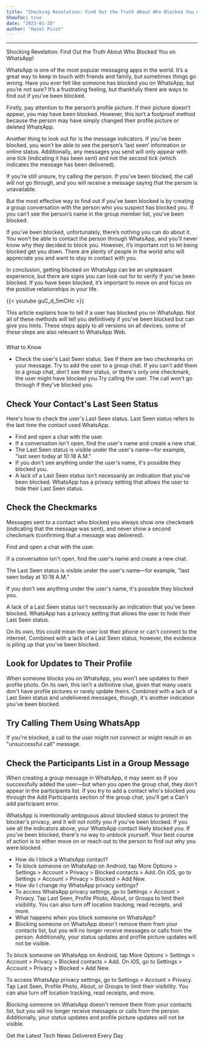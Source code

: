 ```yaml
---
title: "Shocking Revelation: Find Out the Truth About Who Blocked You on WhatsApp!"
ShowToc: true 
date: "2023-01-28"
author: "Hazel Picot"
---
```

*****
Shocking Revelation: Find Out the Truth About Who Blocked You on WhatsApp!

WhatsApp is one of the most popular messaging apps in the world. It’s a great way to keep in touch with friends and family, but sometimes things go wrong. Have you ever felt like someone has blocked you on WhatsApp, but you’re not sure? It’s a frustrating feeling, but thankfully there are ways to find out if you’ve been blocked.

Firstly, pay attention to the person’s profile picture. If their picture doesn’t appear, you may have been blocked. However, this isn’t a foolproof method because the person may have simply changed their profile picture or deleted WhatsApp.

Another thing to look out for is the message indicators. If you’ve been blocked, you won’t be able to see the person’s ‘last seen’ information or online status. Additionally, any messages you send will only appear with one tick (indicating it has been sent) and not the second tick (which indicates the message has been delivered).

If you’re still unsure, try calling the person. If you’ve been blocked, the call will not go through, and you will receive a message saying that the person is unavailable.

But the most effective way to find out if you’ve been blocked is by creating a group conversation with the person who you suspect has blocked you. If you can’t see the person’s name in the group member list, you’ve been blocked.

If you’ve been blocked, unfortunately, there’s nothing you can do about it. You won’t be able to contact the person through WhatsApp, and you’ll never know why they decided to block you. However, it’s important not to let being blocked get you down. There are plenty of people in the world who will appreciate you and want to stay in contact with you.

In conclusion, getting blocked on WhatsApp can be an unpleasant experience, but there are signs you can look out for to verify if you’ve been blocked. If you have been blocked, it’s important to move on and focus on the positive relationships in your life.

{{< youtube guC_d_5mCHc >}} 




This article explains how to tell if a user has blocked you on WhatsApp. Not all of these methods will tell you definitively if you've been blocked but can give you hints. These steps apply to all versions on all devices; some of these steps are also relevant to WhatsApp Web.

 
### 
What to Know
 
- Check the user's Last Seen status. See if there are two checkmarks on your message. Try to add the user to a group chat.  If you can't add them to a group chat, don't see their status, or there's only one checkmark, the user might have blocked you.Try calling the user. The call won't go through if they've blocked you.

 
##   Check Your Contact's Last Seen Status  
 

Here's how to check the user's Last Seen status. Last Seen status refers to the last time the contact used WhatsApp.

 
- Find and open a chat with the user.
 - If a conversation isn't open, find the user's name and create a new chat.
 - The Last Seen status is visible under the user's name—for example, "last seen today at 10:18 A.M."
 - If you don't see anything under the user's name, it's possible they blocked you.
 - A lack of a Last Seen status isn't necessarily an indication that you've been blocked. WhatsApp has a privacy setting that allows the user to hide their Last Seen status.

 
##   Check the Checkmarks  
 

Messages sent to a contact who blocked you always show one checkmark (indicating that the message was sent), and never show a second checkmark (confirming that a message was delivered).

 

Find and open a chat with the user.

 
If a conversation isn't open, find the user's name and create a new chat.
 

The Last Seen status is visible under the user's name—for example, "last seen today at 10:18 A.M."

 

If you don't see anything under the user's name, it's possible they blocked you.

 

A lack of a Last Seen status isn't necessarily an indication that you've been blocked. WhatsApp has a privacy setting that allows the user to hide their Last Seen status.

 

On its own, this could mean the user lost their phone or can't connect to the internet. Combined with a lack of a Last Seen status, however, the evidence is piling up that you've been blocked.

 
##   Look for Updates to Their Profile  
 

When someone blocks you on WhatsApp, you won't see updates to their profile photo. On its own, this isn't a definitive clue, given that many users don't have profile pictures or rarely update theirs. Combined with a lack of a Last Seen status and undelivered messages, though, it's another indication you've been blocked.

 
##   Try Calling Them Using WhatsApp  
 

If you're blocked, a call to the user might not connect or might result in an "unsuccessful call" message.

 
##   Check the Participants List in a Group Message  
 

When creating a group message in WhatsApp, it may seem as if you successfully added the user—but when you open the group chat, they don't appear in the participants list. If you try to add a contact who's blocked you through the Add Participants section of the group chat, you'll get a Can't add participant error.

 

WhatsApp is intentionally ambiguous about blocked status to protect the blocker's privacy, and it will not notify you if you've been blocked. If you see all the indicators above, your WhatsApp contact likely blocked you. If you've been blocked, there's no way to unblock yourself. Your best course of action is to either move on or reach out to the person to find out why you were blocked.

 
- How do I block a WhatsApp contact?
 - To block someone on WhatsApp on Android, tap More Options > Settings > Account > Privacy > Blocked contacts > Add. On iOS, go to Settings > Account > Privacy > Blocked > Add New.
 - How do I change my WhatsApp privacy settings?
 - To access WhatsApp privacy settings, go to Settings > Account > Privacy. Tap Last Seen, Profile Photo, About, or Groups to limit their visibility. You can also turn off location tracking, read receipts, and more.
 - What happens when you block someone on WhatsApp?
 - Blocking someone on WhatsApp doesn't remove them from your contacts list, but you will no longer receive messages or calls from the person. Additionally, your status updates and profile picture updates will not be visible.

 
To block someone on WhatsApp on Android, tap More Options > Settings > Account > Privacy > Blocked contacts > Add. On iOS, go to Settings > Account > Privacy > Blocked > Add New.
 
To access WhatsApp privacy settings, go to Settings > Account > Privacy. Tap Last Seen, Profile Photo, About, or Groups to limit their visibility. You can also turn off location tracking, read receipts, and more.
 
Blocking someone on WhatsApp doesn't remove them from your contacts list, but you will no longer receive messages or calls from the person. Additionally, your status updates and profile picture updates will not be visible.
 

Get the Latest Tech News Delivered Every Day




